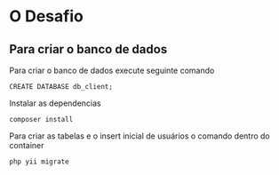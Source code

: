 
# O Desafio

## Para criar o banco de dados

Para criar o banco de dados execute seguinte comando

    CREATE DATABASE db_client;

Instalar as dependencias

    composer install

Para criar as tabelas e o insert inicial de usuários o comando dentro do container

    php yii migrate